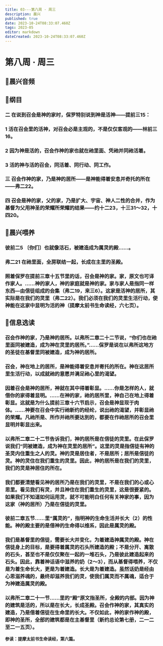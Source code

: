 ```yaml
---
title: 03---第八周 · 周三
description: 晨兴
published: true
date: 2023-10-24T08:33:07.460Z
tags: 2023-05
editor: markdown
dateCreated: 2023-10-24T08:33:07.460Z
---
```


# 第八周 · 周三
## 🎵晨兴音频

## 📖纲目

### 二  在说到召会是神的家时，保罗特别说到神是活神——提前三15：

### 1  活在召会里的活神，对召会必是主观的，不是仅仅客观的——林前三16。

### 2  因为神是活的，召会作神的家也就在祂里面、凭祂并同祂活着。

### 3  活的神与活的召会，同活着、同行动、同工作。

### 三  召会作神的家，乃是神的居所——是神能得着安息并奇托的所在——弗二22。

### 四  召会是神的家，父的家，乃是扩大、宇宙、神人二性的合并，作为基督为父用神圣的荣耀所荣耀的结果——约十二23，十三31～32，十四20。

## 📖晨兴喂养

### **彼前二5    〔你们〕也就像活石，被建造成为属灵的殿……。**

### **弗二21    在祂里面，全房联结一起，长成在主里的圣殿。**

### 照着保罗在提前三章十五节里的话，召会是神的家。家，原文也可译作家人。……神的家人，神的家庭就是神的家。家与家人是指同一样东西—由信徒组成的会集（弗二19，来三6）。这家是活神的居所，其实际是在我们的灵里（弗二22）。我们必须在我们的灵里生活行动，使神能在这家中显明为活的神（提摩太前书生命读经，六七页）。

## 📖信息选读

### 召会作神的家，乃是神的居所。以弗所二章二十二节说，“你们也在祂里面同被建造，成为神在灵里的居所。”……保罗是说在以弗所这地方的圣徒在基督里同被建造，成为神的居所。

### 召会，神在地上的居所，是神能得着安息并寄托的所在。神在这居所里生活行动，以成就祂的意愿并满足祂心里的渴望。

### 因着召会是神的居所，神就在其中得着彰显。……你是怎样的人，就借你的家得着显明。……在神的家，祂的居所里，神自己在地上得着彰显。这就是为什么提前三章十六节启示，召会是神显现于肉体。……神要在召会中实行祂新约的经纶，说出祂的渴望，并彰显祂的荣耀。凡祂所是、所作并祂所要达到的，都要在作祂居所的召会里显明并彰显出来。

### 以弗所二章二十二节告诉我们，神的居所是在信徒的灵里。在此保罗说我们“同被建造，成为神在灵里的居所”。这里的灵是指信徒有神的圣灵内住重生之人的灵。神的灵是居住者，不是居所；居所是信徒的灵。神的灵住在我们重生的灵里。因此，神的居所是在我们的灵里，我们的灵是神居住的所在。

### 我们都要清楚看见神的居所乃是在我们的灵里，不是在我们的心或心思里。看见我们有灵，并且神住在我们重生的灵里，这是很要紧的。如果我们不知道如何运用灵，就不可能明白任何有关神家的事，因为这家（神的居所）乃是在信徒的灵里。

### 彼前二章五节……里“属灵的”，指明神的生命生活并长大（2）的性能。神的殿主要的是借神的生命得以维系，因此是属灵的殿。

### 我们是基督里的信徒，需要长大并变化，为着建造神属灵的殿。神在信徒身上的目标，是要得着属灵的石头所建造的殿；不是分开、离散的石头，甚至也不是仅仅聚在一起的一堆石头，乃是彼此建造起来的石头。因此，靠着神话语中滋养的奶（2～3），而从基督得喂养，不仅是为着生命长大，更是为着建造。长大是为着建造。虽然话奶是经由心思滋养魂的，最终却滋养我们的灵，使我们属灵而不属魂，适合于为神建造属灵的殿。

### 以弗所二章二十一节……里的“殿”原文指圣所，全殿的内部。因为神的建筑是活的，所以是在长大，长成圣殿。召会作神的家，其真实的建造，乃是借着信徒在生命里的长大。不仅如此，神的家作神的殿，即神的圣所，全部的建筑都是在主基督里（新约总论第七册，二一二至二一五页）。

**参读：提摩太前书生命读经，第六篇。**
<!-- Google tag (gtag.js) -->
<script async src="https://www.googletagmanager.com/gtag/js?id=G-1P8709Z16T"></script>
<script>
  window.dataLayer = window.dataLayer || [];
  function gtag(){dataLayer.push(arguments);}
  gtag('js', new Date());

  gtag('config', 'G-1P8709Z16T');
</script>

